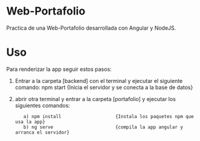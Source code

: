 # Web-Portafolio
Practica de una Web-Portafolio desarrollada con Angular y NodeJS.

# Uso

Para renderizar la app seguir estos pasos:

1) Entrar a la carpeta [backend] con el terminal y ejecutar el siguiente comando:
             npm start {Inicia el servidor y se conecta a la base de datos}

2) abrir otra terminal y entrar a la carpeta [portafolio] y ejecutar los siguientes comandos:
          
          a) npm install                    {Instala los paquetes npm que usa la app}
          b) ng serve                       {compila la app angular y arranca el servidor}
